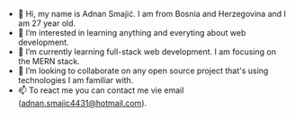 - 👋 Hi, my name is Adnan Smajić. I am from Bosnia and Herzegovina and I am 27 year old.
- 👀 I’m interested in learning anything and everyting about web development.
- 🌱 I’m currently learning full-stack web development. I am focusing on the MERN stack.
- 💞️ I’m looking to collaborate on any open source project that's using technologies I am familiar with.
- 📫 To react me you can contact me vie email (adnan.smajic4431@hotmail.com).

